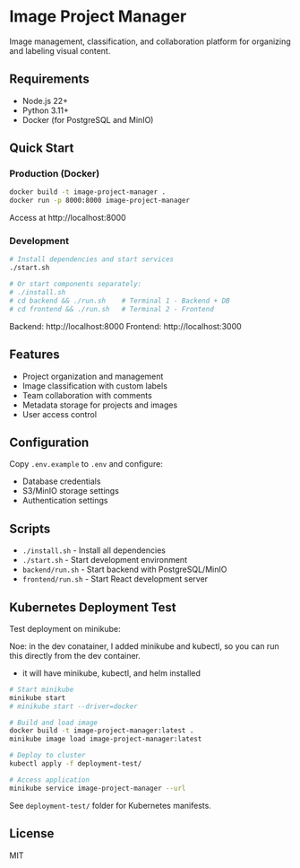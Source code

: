 # Image Project Manager

Image management, classification, and collaboration platform for organizing and labeling visual content.

## Requirements

- Node.js 22+
- Python 3.11+
- Docker (for PostgreSQL and MinIO)

## Quick Start

### Production (Docker)

```bash
docker build -t image-project-manager .
docker run -p 8000:8000 image-project-manager
```

Access at http://localhost:8000

### Development

```bash
# Install dependencies and start services
./start.sh

# Or start components separately:
# ./install.sh
# cd backend && ./run.sh    # Terminal 1 - Backend + DB
# cd frontend && ./run.sh   # Terminal 2 - Frontend
```

Backend: http://localhost:8000
Frontend: http://localhost:3000

## Features

- Project organization and management
- Image classification with custom labels
- Team collaboration with comments
- Metadata storage for projects and images
- User access control

## Configuration

Copy `.env.example` to `.env` and configure:
- Database credentials
- S3/MinIO storage settings
- Authentication settings

## Scripts

- `./install.sh` - Install all dependencies
- `./start.sh` - Start development environment
- `backend/run.sh` - Start backend with PostgreSQL/MinIO
- `frontend/run.sh` - Start React development server

## Kubernetes Deployment Test

Test deployment on minikube:

Noe: in the dev conatainer, I added minikube and kubectl, so you can run this directly from the dev container.
* it will have minikube, kubectl, and helm installed

```bash
# Start minikube
minikube start
# minikube start --driver=docker

# Build and load image
docker build -t image-project-manager:latest .
minikube image load image-project-manager:latest

# Deploy to cluster
kubectl apply -f deployment-test/

# Access application
minikube service image-project-manager --url
```

See `deployment-test/` folder for Kubernetes manifests.

## License

MIT
